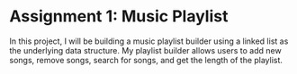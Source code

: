 # Assignment 1: Music Playlist
 In this project, I will be building a music playlist builder using a linked list as the underlying data structure. My playlist builder allows users to add new songs, remove songs, search for songs, and get the length of the playlist.
